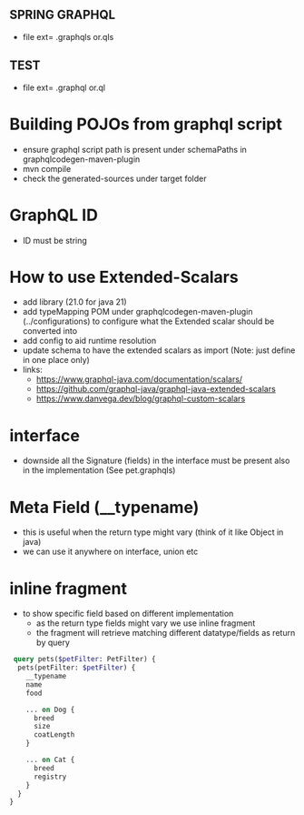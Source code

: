 ## SPRING GRAPHQL

- file ext= .graphqls or.qls
## TEST
- file ext= .graphql or.ql

# Building POJOs from graphql script
- ensure graphql script path is present under schemaPaths in graphqlcodegen-maven-plugin
- mvn compile
- check the generated-sources under target folder

# GraphQL ID
- ID must be string

# How to use Extended-Scalars
- add library (21.0 for java 21)
- add typeMapping POM under graphqlcodegen-maven-plugin (../configurations) to configure what the Extended scalar should be converted into 
- add config to aid runtime resolution
- update schema to have the extended scalars as import (Note: just define in one place only)
- links: 
  - https://www.graphql-java.com/documentation/scalars/
  - https://github.com/graphql-java/graphql-java-extended-scalars
  - https://www.danvega.dev/blog/graphql-custom-scalars


# interface
- downside all the Signature (fields) in the interface must be present also in the implementation (See pet.graphqls)


#  Meta Field (__typename)
- this is useful when the return type might vary (think of it like Object in java)
- we can use it anywhere on interface, union etc

# inline fragment
- to show specific field based on different implementation 
  - as the return type fields might vary we use inline fragment
  - the fragment will retrieve matching different datatype/fields as return by query


```graphql
 query pets($petFilter: PetFilter) {
  pets(petFilter: $petFilter) {
    __typename
    name
    food

    ... on Dog {
      breed
      size
      coatLength
    }

    ... on Cat {
      breed
      registry
    }
  }
}

```